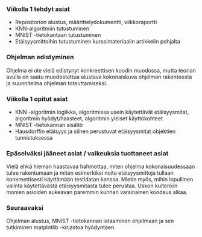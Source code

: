 ### Viikolla 1 tehdyt asiat

- Repositorion alustus, määrittelydokumentti, viikkoraportti
- KNN-algoritmiin tutustuminen
- MNIST -tietokantaan tutustuminen
- Etäisyysmittoihin tutustuminen kurssimateriaalin artikkelin pohjalta

### Ohjelman edistyminen

Ohjelma ei ole vielä edistynyt konkreettisen koodin muodossa, mutta teorian avulla on saatu muodostettua alustava kokonaiskuva ohjelman rakenteesta ja suunnitelma ohjelman toteuttamiseksi.

### Viikolla 1 opitut asiat

- KNN -algoritmin logiikka, algoritmissa usein käytettävät etäisyysmitat, algoritmin hyödyt/haasteet, algoritmin yleiset käyttökohteet
- MNIST -tietokannan sisältö
- Hausdorffin etäisyys ja siihen perustuvat etäisyysmitat objektien tunnistuksessa
  
### Epäselväksi jääneet asiat / vaikeuksia tuottaneet asiat

Vielä ehkä hieman haastavaa hahmottaa, miten ohjelma kokonaisuudessaan tulee rakentumaan ja miten esimerkiksi noita etäisyysmittoja tullaan konkreettisesti käyttämään testidatan kanssa. Mietin myös, mihin lopullinen valinta käytettävästä etäisyysmitasta tulee perustaa. Uskon kuitenkin monien asioiden aukeavan paremmin kunhan varsinainen koodaus alkaa.

### Seuraavaksi

Ohjelman alustus, MNIST -tietokannan lataaminen ohjelmaan ja sen tutkiminen matplotlib -kirjastoa hyödyntäen.
